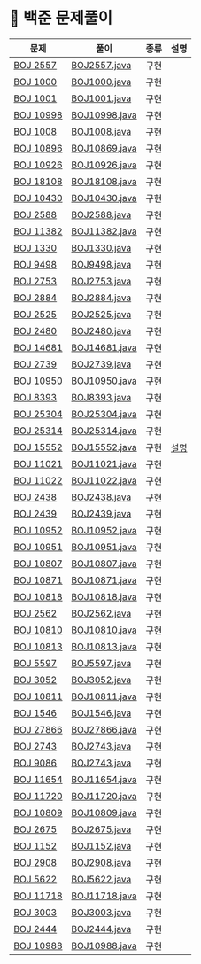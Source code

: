 # 📍 백준 문제풀이

| 문제                                                 | 풀이             | 종류 | 설명                                    |
|----------------------------------------------------|----------------|----|---------------------------------------|
| [BOJ 2557](https://www.acmicpc.net/problem/2557)   | [BOJ2557.java](BOJ2557.java) | 구현 |                                       |
| [BOJ 1000](https://www.acmicpc.net/problem/1000)   | [BOJ1000.java](BOJ1000.java) | 구현 |                                       |
| [BOJ 1001](https://www.acmicpc.net/problem/1001)   | [BOJ1001.java](BOJ1001.java) | 구현 |                                       |
| [BOJ 10998](https://www.acmicpc.net/problem/10998) | [BOJ10998.java](BOJ10998.java) | 구현 |                                       |
| [BOJ 1008](https://www.acmicpc.net/problem/1008)   | [BOJ1008.java](BOJ1008.java) | 구현 |                                       |
| [BOJ 10896](https://www.acmicpc.net/problem/10896) | [BOJ10869.java](BOJ10869.java) | 구현 |                                       |
| [BOJ 10926](https://www.acmicpc.net/problem/10926) | [BOJ10926.java](BOJ10926.java) | 구현 |                                       |
| [BOJ 18108](https://www.acmicpc.net/problem/18108) | [BOJ18108.java](BOJ18108.java) | 구현 |                                       |
| [BOJ 10430](https://www.acmicpc.net/problem/10430) | [BOJ10430.java](BOJ10430.java) | 구현 |                                       |
| [BOJ 2588](https://www.acmicpc.net/problem/2588)   | [BOJ2588.java](BOJ2588.java) | 구현 |                                       |
| [BOJ 11382](https://www.acmicpc.net/problem/11382) | [BOJ11382.java](BOJ11382.java) | 구현 |                                       |
| [BOJ 1330](https://www.acmicpc.net/problem/1330)   | [BOJ1330.java](BOJ1330.java) | 구현 |                                       |
| [BOJ 9498](https://www.acmicpc.net/problem/9498)   | [BOJ9498.java](BOJ9498.java) | 구현 |                                       |
| [BOJ 2753](https://www.acmicpc.net/problem/2753)   | [BOJ2753.java](BOJ2753.java) | 구현 |                                       |
| [BOJ 2884](https://www.acmicpc.net/problem/2884)   | [BOJ2884.java](BOJ2884.java) | 구현 |                                       |
| [BOJ 2525](https://www.acmicpc.net/problem/2525)   | [BOJ2525.java](BOJ2525.java) | 구현 |                                       |
| [BOJ 2480](https://www.acmicpc.net/problem/2480)   | [BOJ2480.java](BOJ2480.java) | 구현 |                                       |
| [BOJ 14681](https://www.acmicpc.net/problem/14681) | [BOJ14681.java](BOJ14681.java) | 구현 |                                       |
| [BOJ 2739](https://www.acmicpc.net/problem/2739)   | [BOJ2739.java](BOJ2739.java) | 구현 |                                       |
| [BOJ 10950](https://www.acmicpc.net/problem/10950) | [BOJ10950.java](BOJ10950.java) | 구현 |                                       |
| [BOJ 8393](https://www.acmicpc.net/problem/18393)  | [BOJ8393.java](BOJ8393.java) | 구현 |                                       |
| [BOJ 25304](https://www.acmicpc.net/problem/25304) | [BOJ25304.java](BOJ25304.java)| 구현 |                                       |
| [BOJ 25314](https://www.acmicpc.net/problem/25314) | [BOJ25314.java](BOJ25314.java)| 구현 |                                       |
| [BOJ 15552](https://www.acmicpc.net/problem/15552) |[BOJ15552.java](BOJ15552.java) | 구현 | [설명](https://azelhhh.tistory.com/103) |
| [BOJ 11021](https://www.acmicpc.net/problem/11021) |[BOJ11021.java](BOJ11021.java) | 구현 |  |
| [BOJ 11022](https://www.acmicpc.net/problem/11022) |[BOJ11022.java](BOJ11022.java) | 구현 |  |
| [BOJ 2438](https://www.acmicpc.net/problem/2438)   |[BOJ2438.java](BOJ2438.java) | 구현 |  |
| [BOJ 2439](https://www.acmicpc.net/problem/2439)   |[BOJ2439.java](BOJ2439.java)| 구현 |  |
| [BOJ 10952](https://www.acmicpc.net/problem/10952) |[BOJ10952.java](BOJ10952.java)| 구현 |  |
| [BOJ 10951](https://www.acmicpc.net/problem/10951) |[BOJ10951.java](BOJ10951.java)| 구현 |  |
| [BOJ 10807](https://www.acmicpc.net/problem/10807) |[BOJ10807.java](BOJ10807.java)| 구현 |  |
| [BOJ 10871](https://www.acmicpc.net/problem/10871) |[BOJ10871.java](BOJ10871.java)| 구현 |  |
| [BOJ 10818](https://www.acmicpc.net/problem/10818) |[BOJ10818.java](BOJ10818.java)| 구현 |  |
| [BOJ 2562](https://www.acmicpc.net/problem/2562)   |[BOJ2562.java](BOJ2562.java)| 구현 |  |
| [BOJ 10810](https://www.acmicpc.net/problem/10810) |[BOJ10810.java](BOJ10810.java)| 구현 |  |
| [BOJ 10813](https://www.acmicpc.net/problem/10813) |[BOJ10813.java](BOJ10813.java)| 구현 |  |
| [BOJ 5597](https://www.acmicpc.net/problem/5597)   |[BOJ5597.java](BOJ5597.java)| 구현 |  |
| [BOJ 3052](https://www.acmicpc.net/problem/3052)   |[BOJ3052.java](BOJ3052.java)| 구현 |  |
| [BOJ 10811](https://www.acmicpc.net/problem/10811) |[BOJ10811.java](BOJ10811.java)| 구현 |  |
| [BOJ 1546](https://www.acmicpc.net/problem/1546)   |[BOJ1546.java](BOJ1546.java)| 구현 |  |
| [BOJ 27866](https://www.acmicpc.net/problem/27866) |[BOJ27866.java](BOJ27866.java)| 구현 |  |
| [BOJ 2743](https://www.acmicpc.net/problem/2743)   |[BOJ2743.java](BOJ2743.java)| 구현 |  |
| [BOJ 9086](https://www.acmicpc.net/problem/9086)   |[BOJ2743.java](BOJ2743.java)| 구현 |  |
| [BOJ 11654](https://www.acmicpc.net/problem/11654) |[BOJ11654.java](BOJ11654.java)| 구현 |  |
| [BOJ 11720](https://www.acmicpc.net/problem/11720) |[BOJ11720.java](BOJ11720.java)| 구현 |  |
| [BOJ 10809](https://www.acmicpc.net/problem/10809) |[BOJ10809.java](BOJ10809.java)| 구현 |  |
| [BOJ 2675](https://www.acmicpc.net/problem/2675)   |[BOJ2675.java](BOJ2675.java)| 구현 |  |
| [BOJ 1152](https://www.acmicpc.net/problem/1152)   |[BOJ1152.java](BOJ1152.java)| 구현 |  |
| [BOJ 2908](https://www.acmicpc.net/problem/2908)   |[BOJ2908.java](BOJ2908.java)| 구현 |  |
| [BOJ 5622](https://www.acmicpc.net/problem/5622)   |[BOJ5622.java](BOJ5622.java)| 구현 |  |
| [BOJ 11718](https://www.acmicpc.net/problem/11718) |[BOJ11718.java](BOJ11718.java)| 구현 |  |
| [BOJ 3003](https://www.acmicpc.net/problem/3003)   |[BOJ3003.java](BOJ3003.java)| 구현 |  |
| [BOJ 2444](https://www.acmicpc.net/problem/2444)   |[BOJ2444.java](BOJ2444.java)| 구현 |  |
| [BOJ 10988](https://www.acmicpc.net/problem/10988) |[BOJ10988.java](BOJ10988.java)| 구현 |  |






